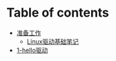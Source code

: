 # Table of contents

* [准备工作](README.md)
  * [Linux驱动基础笔记](zhun-bei-gong-zuo/linux-qu-dong-ji-chu-bi-ji.md)
* [1-hello驱动](1-hello-qu-dong.md)
